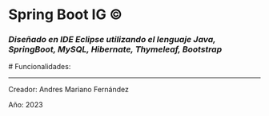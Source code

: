 <h1>Spring Boot IG &copy;</h1>

<h3><em>Diseñado en IDE Eclipse utilizando el lenguaje Java, SpringBoot, MySQL, Hibernate, Thymeleaf, Bootstrap</em></h3>

<p># Funcionalidades: </p>

<hr/>
<p>Creador: Andres Mariano Fernández</p>
<p>Año: 2023</p>